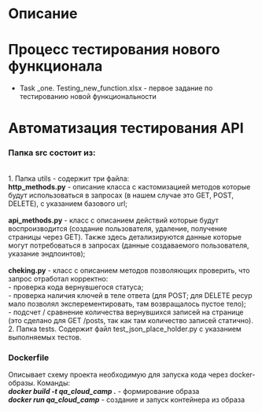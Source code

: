 # Описание
# Процесс тестирования нового функционала
 - Task _one. Testing_new_function.xlsx - первое задание по тестированию новой функциональности

# Автоматизация тестирования API<br>
<h3> Папка src состоит из:</h3><br>
 1. Папка utils - содержит три файла:<br>
<b>http_methods.py</b> - описание класса с кастомизацией методов которые будут использоваться в запросах (в нашем случае это GET, POST, DELETE), с указанием базового url;<br>
<br>
<b>api_methods.py</b> - класс с описанием действий которые будут воспроизводится (создание пользователя, удаление, получение страницы через GET). Также здесь детализируются данные которые могут потребоваться в запросах (данные создаваемого пользователя, указание эндпоинтов);<br>
<br>
<b>cheking.py</b> - класс с описанием методов позволяющих проверить, что запрос отработал корректно:<br>
  - проверка кода вернувшегося статуса;<br> 
  - проверка наличия ключей в теле ответа (для POST; для DELETE ресур мало позволял эксперементировать, там возвращалось пустое тело);<br> 
  - подсчет / сравнение количества вернувшихся записей на странице (это сделано для GET /posts, так как там количество записей статично).<br>
  2. Папка tests. Содержит файл test_json_place_holder.py с указанием выполняемых тестов.<br>
<h3>Dockerfile</h3> 
Описывает схему проекта необходимую для запуска кода через docker-образы. Команды:<br>
  <b><i>docker build -t qa_cloud_camp .</i></b>  -  формирование образа<br>
  <b><i>docker run qa_cloud_camp</i></b>  -  создание и запуск контейнера из образа<br>
